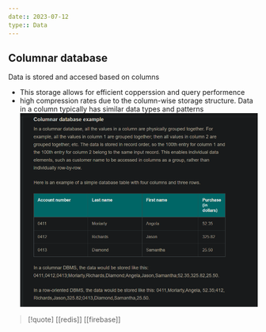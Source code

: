 ```yaml
---
date:: 2023-07-12
type:: Data
---
```

## Columnar database 
Data is stored and accesed based on columns 
- This storage allows for efficient copperssion and query performence 
- high compression rates due to the column-wise storage structure. Data in a column typically has similar data types and patterns
		![ColumnarDatabaseExample_visual.png](/static/ColumnarDatabaseExample_visual.png)

>[!quote] [[redis]] [[firebase]] 